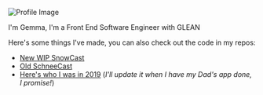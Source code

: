 <!--
**caggers/caggers** is a ✨ _special_ ✨ repository because its `README.md` (this file) appears on your GitHub profile.

Here are some ideas to get you started:

- 🔭 I’m currently working on ...
- 🌱 I’m currently learning ...
- 👯 I’m looking to collaborate on ...
- 🤔 I’m looking for help with ...
- 💬 Ask me about ...
- 📫 How to reach me: ...
- 😄 Pronouns: ...
- ⚡ Fun fact: ...
-->

![Profile Image](https://res.cloudinary.com/djztxjnrz/image/upload/v1600229145/cvtitle_bt4a37.png)


I'm Gemma, I'm a Front End Software Engineer with GLEAN 

Here's some things I've made, you can also check out the code in my repos:
* [New WIP SnowCast](https://schneecast.netlify.app/)
* [Old SchneeCast](https://schneecast2018.netlify.app/)
* [Here's who I was in 2019](https://caggers2019.netlify.app/) (_I'll update it when I have my Dad's app done, I promise!_)
